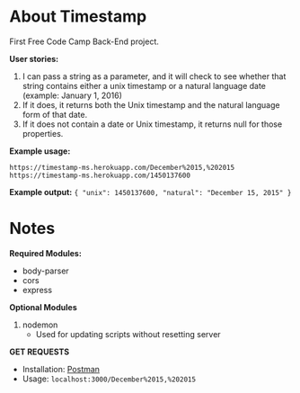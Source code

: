 # About Timestamp

First Free Code Camp Back-End project. 

**User stories:**
1. I can pass a string as a parameter, and it will check to see whether that string contains either a unix timestamp or a natural language date (example: January 1, 2016)
2. If it does, it returns both the Unix timestamp and the natural language form of that date.
3. If it does not contain a date or Unix timestamp, it returns null for those properties.

**Example usage:**

`https://timestamp-ms.herokuapp.com/December%2015,%202015`
`https://timestamp-ms.herokuapp.com/1450137600`

**Example output:**
`{ "unix": 1450137600, "natural": "December 15, 2015" }`

# Notes

**Required Modules:**
* body-parser
* cors
* express

**Optional Modules**
1. nodemon 
   - Used for updating scripts without resetting server

**GET REQUESTS**
* Installation: [Postman](https://www.getpostman.com)
* Usage: `localhost:3000/December%2015,%202015`